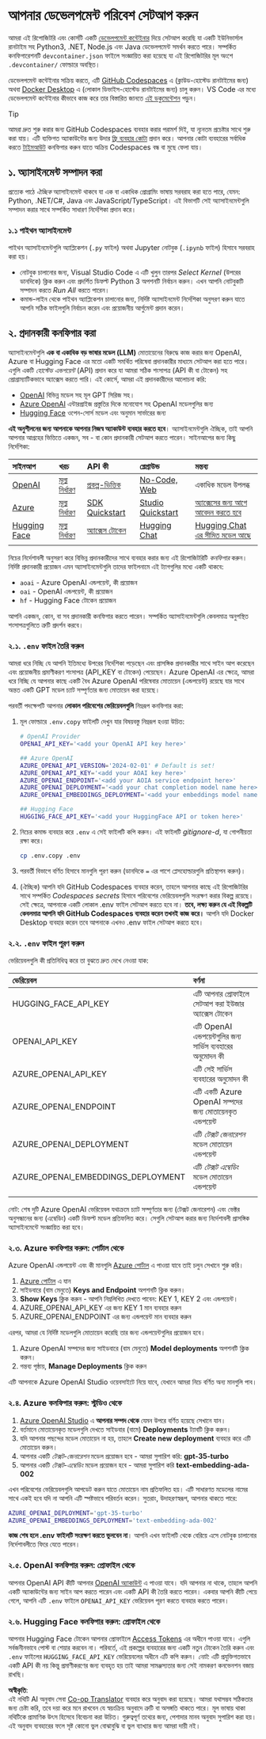 <!--
CO_OP_TRANSLATOR_METADATA:
{
  "original_hash": "f12faf55ab620aef9f6761679b7ac68b",
  "translation_date": "2025-05-19T12:44:04+00:00",
  "source_file": "00-course-setup/SETUP.md",
  "language_code": "bn"
}
-->
# আপনার ডেভেলপমেন্ট পরিবেশ সেটআপ করুন

আমরা এই রিপোজিটরি এবং কোর্সটি একটি [ডেভেলপমেন্ট কন্টেইনার](https://containers.dev?WT.mc_id=academic-105485-koreyst) দিয়ে সেটআপ করেছি যা একটি ইউনিভার্সাল রানটাইম সহ Python3, .NET, Node.js এবং Java ডেভেলপমেন্ট সমর্থন করতে পারে। সম্পর্কিত কনফিগারেশনটি `devcontainer.json` ফাইলে সংজ্ঞায়িত করা হয়েছে যা এই রিপোজিটরির মূল অংশে `.devcontainer/` ফোল্ডারে অবস্থিত।

ডেভেলপমেন্ট কন্টেইনার সক্রিয় করতে, এটি [GitHub Codespaces](https://docs.github.com/en/codespaces/overview?WT.mc_id=academic-105485-koreyst) এ (ক্লাউড-হোস্টেড রানটাইমের জন্য) অথবা [Docker Desktop](https://docs.docker.com/desktop/?WT.mc_id=academic-105485-koreyst) এ (লোকাল ডিভাইস-হোস্টেড রানটাইমের জন্য) চালু করুন। VS Code এর মধ্যে ডেভেলপমেন্ট কন্টেইনার কীভাবে কাজ করে তার বিস্তারিত জানতে [এই ডকুমেন্টেশন](https://code.visualstudio.com/docs/devcontainers/containers?WT.mc_id=academic-105485-koreyst) পড়ুন।

> [!TIP]  
> আমরা দ্রুত শুরু করার জন্য GitHub Codespaces ব্যবহার করার পরামর্শ দিই, যা ন্যূনতম প্রচেষ্টার সাথে শুরু করা যায়। এটি ব্যক্তিগত অ্যাকাউন্টের জন্য উদার [ফ্রি ব্যবহার কোটা](https://docs.github.com/billing/managing-billing-for-github-codespaces/about-billing-for-github-codespaces#monthly-included-storage-and-core-hours-for-personal-accounts?WT.mc_id=academic-105485-koreyst) প্রদান করে। আপনার কোটা ব্যবহারের সর্বাধিক করতে [টাইমআউট](https://docs.github.com/codespaces/setting-your-user-preferences/setting-your-timeout-period-for-github-codespaces?WT.mc_id=academic-105485-koreyst) কনফিগার করুন যাতে অক্রিয় Codespaces বন্ধ বা মুছে ফেলা যায়।

## ১. অ্যাসাইনমেন্ট সম্পাদন করা

প্রত্যেক পাঠে _ঐচ্ছিক_ অ্যাসাইনমেন্ট থাকবে যা এক বা একাধিক প্রোগ্রামিং ভাষায় সরবরাহ করা হতে পারে, যেমন: Python, .NET/C#, Java এবং JavaScript/TypeScript। এই বিভাগটি সেই অ্যাসাইনমেন্টগুলি সম্পাদন করার সাথে সম্পর্কিত সাধারণ নির্দেশিকা প্রদান করে।

### ১.১ পাইথন অ্যাসাইনমেন্ট

পাইথন অ্যাসাইনমেন্টগুলি অ্যাপ্লিকেশন (`.py` ফাইল) অথবা Jupyter নোটবুক (`.ipynb` ফাইল) হিসাবে সরবরাহ করা হয়।
- নোটবুক চালানোর জন্য, Visual Studio Code এ এটি খুলুন তারপর _Select Kernel_ (উপরের ডানদিকে) ক্লিক করুন এবং প্রদর্শিত ডিফল্ট Python 3 অপশনটি নির্বাচন করুন। এখন আপনি নোটবুকটি সম্পাদন করতে _Run All_ করতে পারেন।
- কমান্ড-লাইন থেকে পাইথন অ্যাপ্লিকেশন চালানোর জন্য, নির্দিষ্ট অ্যাসাইনমেন্ট নির্দেশিকা অনুসরণ করুন যাতে আপনি সঠিক ফাইলগুলি নির্বাচন করেন এবং প্রয়োজনীয় আর্গুমেন্ট প্রদান করেন।

## ২. প্রদানকারী কনফিগার করা

অ্যাসাইনমেন্টগুলি **এক বা একাধিক বড় ভাষার মডেল (LLM)** মোতায়েনের বিরুদ্ধে কাজ করার জন্য OpenAI, Azure বা Hugging Face এর মতো একটি সমর্থিত পরিষেবা প্রদানকারীর মাধ্যমে সেটআপ করা হতে পারে। এগুলি একটি _হোস্টেড এন্ডপয়েন্ট_ (API) প্রদান করে যা আমরা সঠিক শংসাপত্র (API কী বা টোকেন) সহ প্রোগ্রাম্যাটিকভাবে অ্যাক্সেস করতে পারি। এই কোর্সে, আমরা এই প্রদানকারীদের আলোচনা করি:

 - [OpenAI](https://platform.openai.com/docs/models?WT.mc_id=academic-105485-koreyst) বিভিন্ন মডেল সহ মূল GPT সিরিজ সহ।
 - [Azure OpenAI](https://learn.microsoft.com/azure/ai-services/openai/?WT.mc_id=academic-105485-koreyst) এন্টারপ্রাইজ প্রস্তুতির দিকে মনোযোগ সহ OpenAI মডেলগুলির জন্য
 - [Hugging Face](https://huggingface.co/docs/hub/index?WT.mc_id=academic-105485-koreyst) ওপেন-সোর্স মডেল এবং অনুমান সার্ভারের জন্য

**এই অনুশীলনের জন্য আপনাকে আপনার নিজস্ব অ্যাকাউন্ট ব্যবহার করতে হবে**। অ্যাসাইনমেন্টগুলি ঐচ্ছিক, তাই আপনি আপনার আগ্রহের ভিত্তিতে একজন, সব - বা কোন প্রদানকারী সেটআপ করতে পারেন। সাইনআপের জন্য কিছু নির্দেশিকা:

| সাইনআপ | খরচ | API কী | প্লেগ্রাউন্ড | মন্তব্য |
|:---|:---|:---|:---|:---|
| [OpenAI](https://platform.openai.com/signup?WT.mc_id=academic-105485-koreyst)| [মূল্য নির্ধারণ](https://openai.com/pricing#language-models?WT.mc_id=academic-105485-koreyst)| [প্রকল্প-ভিত্তিক](https://platform.openai.com/api-keys?WT.mc_id=academic-105485-koreyst) | [No-Code, Web](https://platform.openai.com/playground?WT.mc_id=academic-105485-koreyst) | একাধিক মডেল উপলব্ধ |
| [Azure](https://aka.ms/azure/free?WT.mc_id=academic-105485-koreyst)| [মূল্য নির্ধারণ](https://azure.microsoft.com/pricing/details/cognitive-services/openai-service/?WT.mc_id=academic-105485-koreyst)| [SDK Quickstart](https://learn.microsoft.com/azure/ai-services/openai/quickstart?WT.mc_id=academic-105485-koreyst)| [Studio Quickstart](https://learn.microsoft.com/azure/ai-services/openai/quickstart?WT.mc_id=academic-105485-koreyst) |  [অ্যাক্সেসের জন্য আগে আবেদন করতে হবে](https://learn.microsoft.com/azure/ai-services/openai/?WT.mc_id=academic-105485-koreyst)|
| [Hugging Face](https://huggingface.co/join?WT.mc_id=academic-105485-koreyst) | [মূল্য নির্ধারণ](https://huggingface.co/pricing) | [অ্যাক্সেস টোকেন](https://huggingface.co/docs/hub/security-tokens?WT.mc_id=academic-105485-koreyst) | [Hugging Chat](https://huggingface.co/chat/?WT.mc_id=academic-105485-koreyst)| [Hugging Chat এর সীমিত মডেল আছে](https://huggingface.co/chat/models?WT.mc_id=academic-105485-koreyst) |
| | | | | |

নিচের নির্দেশাবলী অনুসরণ করে বিভিন্ন প্রদানকারীদের সাথে ব্যবহার করার জন্য এই রিপোজিটরিটি _কনফিগার_ করুন। নির্দিষ্ট প্রদানকারী প্রয়োজন এমন অ্যাসাইনমেন্টগুলি তাদের ফাইলনামে এই ট্যাগগুলির মধ্যে একটি থাকবে:
 - `aoai` - Azure OpenAI এন্ডপয়েন্ট, কী প্রয়োজন
 - `oai` - OpenAI এন্ডপয়েন্ট, কী প্রয়োজন
 - `hf` - Hugging Face টোকেন প্রয়োজন

আপনি একজন, কোন, বা সব প্রদানকারী কনফিগার করতে পারেন। সম্পর্কিত অ্যাসাইনমেন্টগুলি কেবলমাত্র অনুপস্থিত শংসাপত্রগুলিতে ত্রুটি প্রদর্শন করবে।

###  ২.১. `.env` ফাইল তৈরি করুন

আমরা ধরে নিচ্ছি যে আপনি ইতিমধ্যে উপরের নির্দেশিকা পড়েছেন এবং প্রাসঙ্গিক প্রদানকারীর সাথে সাইন আপ করেছেন এবং প্রয়োজনীয় প্রমাণীকরণ শংসাপত্র (API_KEY বা টোকেন) পেয়েছেন। Azure OpenAI এর ক্ষেত্রে, আমরা ধরে নিচ্ছি যে আপনার কাছে একটি বৈধ Azure OpenAI পরিষেবার মোতায়েন (এন্ডপয়েন্ট) রয়েছে যার সাথে অন্তত একটি GPT মডেল চ্যাট সম্পূর্ণতার জন্য মোতায়েন করা হয়েছে।

পরবর্তী পদক্ষেপটি আপনার **লোকাল পরিবেশের ভেরিয়েবলগুলি** নিম্নরূপ কনফিগার করা:

1. মূল ফোল্ডারে `.env.copy` ফাইলটি দেখুন যার বিষয়বস্তু নিম্নরূপ হওয়া উচিত:

   ```bash
   # OpenAI Provider
   OPENAI_API_KEY='<add your OpenAI API key here>'

   ## Azure OpenAI
   AZURE_OPENAI_API_VERSION='2024-02-01' # Default is set!
   AZURE_OPENAI_API_KEY='<add your AOAI key here>'
   AZURE_OPENAI_ENDPOINT='<add your AOIA service endpoint here>'
   AZURE_OPENAI_DEPLOYMENT='<add your chat completion model name here>' 
   AZURE_OPENAI_EMBEDDINGS_DEPLOYMENT='<add your embeddings model name here>'

   ## Hugging Face
   HUGGING_FACE_API_KEY='<add your HuggingFace API or token here>'
   ```

2. নিচের কমান্ড ব্যবহার করে `.env` এ সেই ফাইলটি কপি করুন। এই ফাইলটি _gitignore-d_, যা গোপনীয়তা রক্ষা করে।

   ```bash
   cp .env.copy .env
   ```

3. পরবর্তী বিভাগে বর্ণিত হিসাবে মানগুলি পূরণ করুন (ডানদিকে `=` এর পাশে প্লেসহোল্ডারগুলি প্রতিস্থাপন করুন)।

3. (ঐচ্ছিক) আপনি যদি GitHub Codespaces ব্যবহার করেন, তাহলে আপনার কাছে এই রিপোজিটরির সাথে সম্পর্কিত _Codespaces secrets_ হিসাবে পরিবেশের ভেরিয়েবলগুলি সংরক্ষণ করার বিকল্প রয়েছে। সেই ক্ষেত্রে, আপনাকে একটি লোকাল .env ফাইল সেটআপ করতে হবে না। **তবে, লক্ষ্য করুন যে এই বিকল্পটি কেবলমাত্র আপনি যদি GitHub Codespaces ব্যবহার করেন তখনই কাজ করে।** আপনি যদি Docker Desktop ব্যবহার করেন তবে আপনাকে এখনও .env ফাইল সেটআপ করতে হবে।

### ২.২. `.env` ফাইল পূরণ করুন

ভেরিয়েবলগুলি কী প্রতিনিধিত্ব করে তা বুঝতে দ্রুত দেখে নেওয়া যাক:

| ভেরিয়েবল  | বর্ণনা  |
| :--- | :--- |
| HUGGING_FACE_API_KEY | এটি আপনার প্রোফাইলে সেটআপ করা ইউজার অ্যাক্সেস টোকেন |
| OPENAI_API_KEY | এটি OpenAI এন্ডপয়েন্টগুলির জন্য সার্ভিস ব্যবহারের অনুমোদন কী |
| AZURE_OPENAI_API_KEY | এটি সেই সার্ভিস ব্যবহারের অনুমোদন কী |
| AZURE_OPENAI_ENDPOINT | এটি একটি Azure OpenAI সম্পদের জন্য মোতায়েনকৃত এন্ডপয়েন্ট |
| AZURE_OPENAI_DEPLOYMENT | এটি _টেক্সট জেনারেশন_ মডেল মোতায়েন এন্ডপয়েন্ট |
| AZURE_OPENAI_EMBEDDINGS_DEPLOYMENT | এটি _টেক্সট এম্বেডিং_ মডেল মোতায়েন এন্ডপয়েন্ট |
| | |

নোট: শেষ দুটি Azure OpenAI ভেরিয়েবল যথাক্রমে চ্যাট সম্পূর্ণতার জন্য (টেক্সট জেনারেশন) এবং ভেক্টর অনুসন্ধানের জন্য (এম্বেডিং) একটি ডিফল্ট মডেল প্রতিফলিত করে। সেগুলি সেটআপ করার জন্য নির্দেশাবলী প্রাসঙ্গিক অ্যাসাইনমেন্টে সংজ্ঞায়িত করা হবে।

### ২.৩. Azure কনফিগার করুন: পোর্টাল থেকে

Azure OpenAI এন্ডপয়েন্ট এবং কী মানগুলি [Azure পোর্টাল](https://portal.azure.com?WT.mc_id=academic-105485-koreyst) এ পাওয়া যাবে তাই চলুন সেখানে শুরু করি।

1. [Azure পোর্টাল](https://portal.azure.com?WT.mc_id=academic-105485-koreyst) এ যান
1. সাইডবারে (বাম মেনুতে) **Keys and Endpoint** অপশনটি ক্লিক করুন।
1. **Show Keys** ক্লিক করুন - আপনি নিম্নলিখিত দেখতে পাবেন: KEY 1, KEY 2 এবং এন্ডপয়েন্ট।
1. AZURE_OPENAI_API_KEY এর জন্য KEY 1 মান ব্যবহার করুন
1. AZURE_OPENAI_ENDPOINT এর জন্য এন্ডপয়েন্ট মান ব্যবহার করুন

এরপর, আমরা যে নির্দিষ্ট মডেলগুলি মোতায়েন করেছি তার জন্য এন্ডপয়েন্টগুলির প্রয়োজন হবে।

1. Azure OpenAI সম্পদের জন্য সাইডবারে (বাম মেনুতে) **Model deployments** অপশনটি ক্লিক করুন।
1. গন্তব্য পৃষ্ঠায়, **Manage Deployments** ক্লিক করুন

এটি আপনাকে Azure OpenAI Studio ওয়েবসাইটে নিয়ে যাবে, যেখানে আমরা নিচে বর্ণিত অন্য মানগুলি পাব।

### ২.৪. Azure কনফিগার করুন: স্টুডিও থেকে

1. [Azure OpenAI Studio](https://oai.azure.com?WT.mc_id=academic-105485-koreyst) এ **আপনার সম্পদ থেকে** যেমন উপরে বর্ণিত হয়েছে সেখানে যান।
1. বর্তমানে মোতায়েনকৃত মডেলগুলি দেখতে সাইডবার (বামে) **Deployments** ট্যাবটি ক্লিক করুন।
1. যদি আপনার পছন্দের মডেল মোতায়েন না হয়, তাহলে **Create new deployment** ব্যবহার করে এটি মোতায়েন করুন।
1. আপনার একটি _টেক্সট-জেনারেশন_ মডেল প্রয়োজন হবে - আমরা সুপারিশ করি: **gpt-35-turbo**
1. আপনার একটি _টেক্সট-এম্বেডিং_ মডেল প্রয়োজন হবে - আমরা সুপারিশ করি **text-embedding-ada-002**

এখন পরিবেশের ভেরিয়েবলগুলি আপডেট করুন যাতে মোতায়েন নাম প্রতিফলিত হয়। এটি সাধারণত মডেলের নামের সাথে একই হবে যদি না আপনি এটি স্পষ্টভাবে পরিবর্তন করেন। সুতরাং, উদাহরণস্বরূপ, আপনার থাকতে পারে:

```bash
AZURE_OPENAI_DEPLOYMENT='gpt-35-turbo'
AZURE_OPENAI_EMBEDDINGS_DEPLOYMENT='text-embedding-ada-002'
```

**কাজ শেষ হলে .env ফাইলটি সংরক্ষণ করতে ভুলবেন না**। আপনি এখন ফাইলটি থেকে বেরিয়ে এসে নোটবুক চালানোর নির্দেশাবলীতে ফিরে যেতে পারেন।

### ২.৫. OpenAI কনফিগার করুন: প্রোফাইল থেকে

আপনার OpenAI API কীটি আপনার [OpenAI অ্যাকাউন্ট](https://platform.openai.com/api-keys?WT.mc_id=academic-105485-koreyst) এ পাওয়া যাবে। যদি আপনার না থাকে, তাহলে আপনি একটি অ্যাকাউন্টের জন্য সাইন আপ করতে পারেন এবং একটি API কী তৈরি করতে পারেন। একবার আপনি কীটি পেয়ে গেলে, আপনি এটি `.env` ফাইলে `OPENAI_API_KEY` ভেরিয়েবল পূরণ করতে ব্যবহার করতে পারেন।

### ২.৬. Hugging Face কনফিগার করুন: প্রোফাইল থেকে

আপনার Hugging Face টোকেন আপনার প্রোফাইলে [Access Tokens](https://huggingface.co/settings/tokens?WT.mc_id=academic-105485-koreyst) এর অধীনে পাওয়া যাবে। এগুলি সর্বজনীনভাবে পোস্ট বা শেয়ার করবেন না। পরিবর্তে, এই প্রকল্পের ব্যবহারের জন্য একটি নতুন টোকেন তৈরি করুন এবং `.env` ফাইলের `HUGGING_FACE_API_KEY` ভেরিয়েবলের অধীনে এটি কপি করুন। _নোট:_ এটি প্রযুক্তিগতভাবে একটি API কী নয় কিন্তু প্রমাণীকরণের জন্য ব্যবহৃত হয় তাই আমরা সামঞ্জস্যতার জন্য সেই নামকরণ কনভেনশন বজায় রাখছি।

**অস্বীকৃতি**:  
এই নথিটি AI অনুবাদ সেবা [Co-op Translator](https://github.com/Azure/co-op-translator) ব্যবহার করে অনুবাদ করা হয়েছে। আমরা যথাসম্ভব সঠিকতার জন্য চেষ্টা করি, তবে দয়া করে মনে রাখবেন যে স্বয়ংক্রিয় অনুবাদে ত্রুটি বা অসঙ্গতি থাকতে পারে। মূল ভাষায় থাকা নথিটিকে প্রামাণিক উৎস হিসেবে বিবেচনা করা উচিত। গুরুত্বপূর্ণ তথ্যের জন্য, পেশাদার মানব অনুবাদ সুপারিশ করা হয়। এই অনুবাদ ব্যবহারের ফলে সৃষ্ট কোনো ভুল বোঝাবুঝি বা ভুল ব্যাখ্যার জন্য আমরা দায়ী নই।